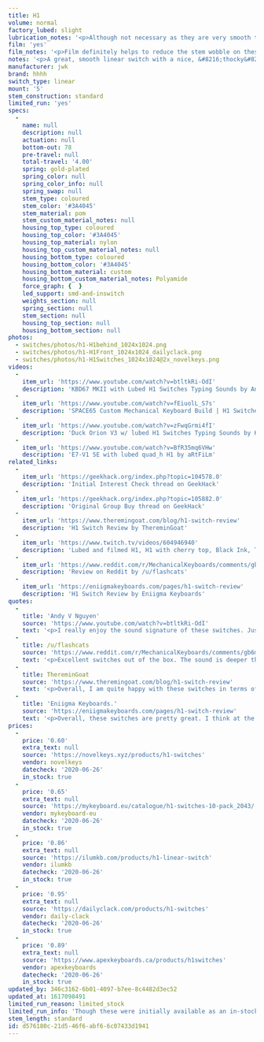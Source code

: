 ```yaml
---
title: H1
volume: normal
factory_lubed: slight
lubrication_notes: '<p>Although not necessary as they are very smooth to begin with lubing with a 205 grade will really elevate the switch and produce a &#8216;thockier&#8217; sound.</p>'
film: 'yes'
film_notes: '<p>Film definitely helps to reduce the stem wobble on these switches.</p>'
notes: '<p>A great, smooth linear switch with a nice, &#8216;thocky&#8217; sound profile. Originally designed by HHHH as a modern switch with a similar feel to vintage Cherry MX Blacks.</p>'
manufacturer: jwk
brand: hhhh
switch_type: linear
mount: '5'
stem_construction: standard
limited_run: 'yes'
specs:
  -
    name: null
    description: null
    actuation: null
    bottom-out: 78
    pre-travel: null
    total-travel: '4.00'
    spring: gold-plated
    spring_color: null
    spring_color_info: null
    spring_swap: null
    stem_type: coloured
    stem_color: '#3A4045'
    stem_material: pom
    stem_custom_material_notes: null
    housing_top_type: coloured
    housing_top_color: '#3A4045'
    housing_top_material: nylon
    housing_top_custom_material_notes: null
    housing_bottom_type: coloured
    housing_bottom_color: '#3A4045'
    housing_bottom_material: custom
    housing_bottom_custom_material_notes: Polyamide
    force_graph: {  }
    led_support: smd-and-inswitch
    weights_section: null
    spring_section: null
    stem_section: null
    housing_top_section: null
    housing_bottom_section: null
photos:
  - switches/photos/h1-H1behind_1024x1024.png
  - switches/photos/h1-H1Front_1024x1024_dailyclack.png
  - switches/photos/h1-H1Switches_1024x1024@2x_novelkeys.png
videos:
  -
    item_url: 'https://www.youtube.com/watch?v=btltkRi-OdI'
    description: 'KBD67 MKII with Lubed H1 Switches Typing Sounds by Andy V Nguyen'
  -
    item_url: 'https://www.youtube.com/watch?v=fEiuolL_S7s'
    description: 'SPACE65 Custom Mechanical Keyboard Build | H1 Switches & SA Oblivion Keycaps Typing Sounds by :3ildcat'
  -
    item_url: 'https://www.youtube.com/watch?v=zFwqGrmi4fI'
    description: 'Duck Orion V3 w/ lubed H1 Switches Typing Sounds by Keyrung'
  -
    item_url: 'https://www.youtube.com/watch?v=BfR35mq6VHw'
    description: 'E7-V1 SE with lubed quad_h H1 by aRtFiLm'
related_links:
  -
    item_url: 'https://geekhack.org/index.php?topic=104578.0'
    description: 'Initial Interest Check thread on GeekHack'
  -
    item_url: 'https://geekhack.org/index.php?topic=105882.0'
    description: 'Original Group Buy thread on GeekHack'
  -
    item_url: 'https://www.theremingoat.com/blog/h1-switch-review'
    description: 'H1 Switch Review by ThereminGoat'
  -
    item_url: 'https://www.twitch.tv/videos/604946940'
    description: 'Lubed and filmed H1, H1 with cherry top, Black Ink, Tangie, Mauve, Cream comparison video by AndyVNguyen on Twitch'
  -
    item_url: 'https://www.reddit.com/r/MechanicalKeyboards/comments/gb6map/h1_switch_reviewthoughts/'
    description: 'Review on Reddit by /u/flashcats'
  -
    item_url: 'https://eniigmakeyboards.com/pages/h1-switch-review'
    description: 'H1 Switch Review by Eniigma Keyboards'
quotes:
  -
    title: 'Andy V Nguyen'
    source: 'https://www.youtube.com/watch?v=btltkRi-OdI'
    text: '<p>I really enjoy the sound signature of these switches. Just like other Durock/JWK switches, they&#8217;re extremely smooth right out of the gate. Lube just primarily changes the sound.</p>'
  -
    title: /u/flashcats
    source: 'https://www.reddit.com/r/MechanicalKeyboards/comments/gb6map/h1_switch_reviewthoughts/'
    text: '<p>Excellent switches out of the box. The sound is deeper than stock Tangerines with comparable smoothness. There is absolutely zero spring crunch or ping and, even though they are rated as 78g bottom out, they don&#8217;t feel as heavy as i would have expected. There is some stem wobble although not enough to bother me.</p>'
  -
    title: ThereminGoat
    source: 'https://www.theremingoat.com/blog/h1-switch-review'
    text: '<p>Overall, I am quite happy with these switches in terms of their out-of-box feeling and their attempt at creating an alternative to the ‘Vint Black meme’.</p>'
  -
    title: 'Eniigma Keyboards.'
    source: 'https://eniigmakeyboards.com/pages/h1-switch-review'
    text: '<p>Overall, these switches are pretty great. I think at the price point they will be offered at, these are a steal. I do think that anyone planning on using these should get some switch films to mitigate the wobble issue, but other than that, these are some of the best switches I&#8217;ve ever used, and my favorite switches of the year so far.</p>'
prices:
  -
    price: '0.60'
    extra_text: null
    source: 'https://novelkeys.xyz/products/h1-switches'
    vendor: novelkeys
    datecheck: '2020-06-26'
    in_stock: true
  -
    price: '0.65'
    extra_text: null
    source: 'https://mykeyboard.eu/catalogue/h1-switches-10-pack_2043/'
    vendor: mykeyboard-eu
    datecheck: '2020-06-26'
    in_stock: true
  -
    price: '0.86'
    extra_text: null
    source: 'https://ilumkb.com/products/h1-linear-switch'
    vendor: ilumkb
    datecheck: '2020-06-26'
    in_stock: true
  -
    price: '0.95'
    extra_text: null
    source: 'https://dailyclack.com/products/h1-switches'
    vendor: daily-clack
    datecheck: '2020-06-26'
    in_stock: true
  -
    price: '0.89'
    extra_text: null
    source: 'https://www.apexkeyboards.ca/products/h1switches'
    vendor: apexkeyboards
    datecheck: '2020-06-26'
    in_stock: true
updated_by: 346c3162-6b01-4097-b7ee-8c4482d3ec52
updated_at: 1617098491
limited_run_reason: limited_stock
limited_run_info: 'Though these were initially available as an in-stock sale, they quickly sold out (twice) and are sold out everywhere still.'
stem_length: standard
id: d576180c-21d5-46f6-abf6-6c07433d1941
---
```

